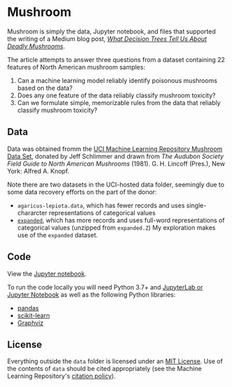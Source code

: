 # Mushroom
Mushroom is simply the data, Jupyter notebook, and files that supported the writing of a Medium blog post, [*What Decision Trees Tell Us About Deadly Mushrooms*](https://medium.com/@evanquinlan/what-decision-trees-tell-us-about-deadly-mushrooms-b0342778b9de).

The article attempts to answer three questions from a dataset containing 22 features of North American mushroom samples:
1. Can a machine learning model reliably identify poisonous mushrooms based on the data?
2. Does any one feature of the data reliably classify mushroom toxicity?
3. Can we formulate simple, memorizable rules from the data that reliably classify mushroom toxicity?

## Data
Data was obtained fromm the [UCI Machine Learning Repository Mushroom Data Set](https://archive.ics.uci.edu/ml/datasets/Mushroom), donated by Jeff Schlimmer and drawn from *The Audubon Society Field Guide to North American Mushrooms* (1981). G. H. Lincoff (Pres.), New York: Alfred A. Knopf.

Note there are two datasets in the UCI-hosted data folder, seemingly due to some data recovery efforts on the part of the donor:
- `agaricus-lepiota.data`, which has fewer records and uses single-chararcter representations of categorical values
- [`expanded`](../master/data/expanded), which has more records and uses full-word representations of categorical values (unzipped from `expanded.Z`)
My exploration makes use of the `expanded` dataset.

## Code
View the [Jupyter notebook](../master/analysis.ipynb).

To run the code locally you will need Python 3.7+ and [JupyterLab or Jupyter Notebook](https://jupyter.org/install) as well as the following Python libraries:
- [pandas](https://pandas.pydata.org/docs/getting_started/index.html)
- [scikit-learn](https://scikit-learn.org/stable/install.html)
- [Graphviz](https://pypi.org/project/graphviz-python/)

## License
Everything outside the `data` folder is licensed under an [MIT License](../master/LICENSE). Use of the contents of `data` should be cited appropriately (see the Machine Learning Repository's [citation policy](https://archive.ics.uci.edu/ml/citation_policy.html)).
